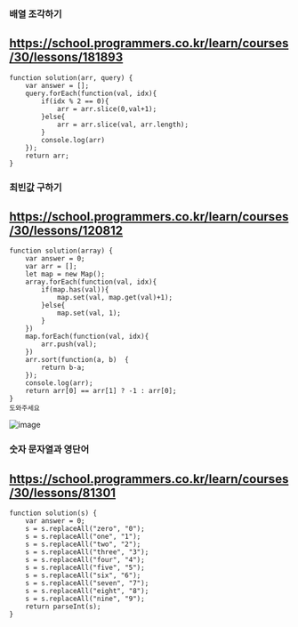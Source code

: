 ### 배열 조각하기
## https://school.programmers.co.kr/learn/courses/30/lessons/181893
```
function solution(arr, query) {
    var answer = [];
    query.forEach(function(val, idx){
        if(idx % 2 == 0){
            arr = arr.slice(0,val+1);
        }else{
            arr = arr.slice(val, arr.length);
        }
        console.log(arr)
    });
    return arr;
}
```
### 최빈값 구하기
## https://school.programmers.co.kr/learn/courses/30/lessons/120812
```
function solution(array) {
    var answer = 0;
    var arr = [];
    let map = new Map();
    array.forEach(function(val, idx){
        if(map.has(val)){
            map.set(val, map.get(val)+1);
        }else{
            map.set(val, 1);
        }
    })
    map.forEach(function(val, idx){
        arr.push(val);
    })
    arr.sort(function(a, b)  {
        return b-a;
    });
    console.log(arr);
    return arr[0] == arr[1] ? -1 : arr[0];
}
도와주세요
```
![image](https://github.com/teamSidong/algorithmSIDONG/assets/73986336/6f9814c4-898d-43ea-9d41-e71fd4964de1)

### 숫자 문자열과 영단어
## https://school.programmers.co.kr/learn/courses/30/lessons/81301
```
function solution(s) {
    var answer = 0;
    s = s.replaceAll("zero", "0");
    s = s.replaceAll("one", "1");
    s = s.replaceAll("two", "2");
    s = s.replaceAll("three", "3");
    s = s.replaceAll("four", "4");
    s = s.replaceAll("five", "5");
    s = s.replaceAll("six", "6");
    s = s.replaceAll("seven", "7");
    s = s.replaceAll("eight", "8");
    s = s.replaceAll("nine", "9");
    return parseInt(s);
}
```
